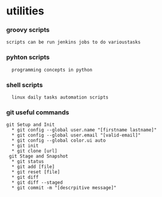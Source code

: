 # utilities

  ### groovy scripts ###
  
    scripts can be run jenkins jobs to do varioustasks
  ### pyhton scripts ###
      programming concepts in python
  
 ### shell scripts ###
      linux daily tasks automation scripts
      
### git useful commands ###
    git Setup and Init
      * git config --global user.name "[firstname lastname]" 
      * git config --global user.email "[valid-email]"
      * git config --global color.ui auto
      * git init
      * git clone [url]
     git Stage and Snapshot
      * git status
      * git add [file]
      * git reset [file]
      * git diff
      * git diff --staged
      * git commit -m "[descrpitive message]"
